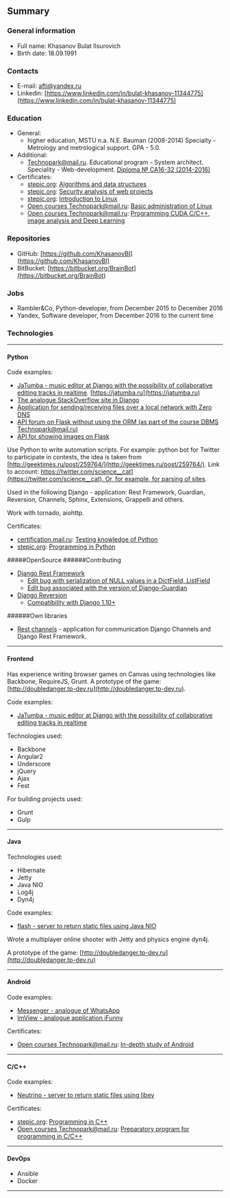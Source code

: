 ## Summary

### General information
* Full name: Khasanov Bulat Ilsurovich
* Birth date: 18.09.1991

### Contacts
* E-mail: [afti@yandex.ru](mailto:afti@yandex.ru)
* Linkedin: [https://www.linkedin.com/in/bulat-khasanov-11344775](https://www.linkedin.com/in/bulat-khasanov-11344775)

### Education

* General:
  * higher education, MSTU n.a. N.E. Bauman (2008-2014) Specialty - Metrology and metrological support. GPA - 5.0.
* Additional: 
  * [Technopark@mail.ru](https://park.mail.ru). Educational program - System architect. Speciality - Web-development. [Diploma № CA16-32 (2014-2016)](https://park.mail.ru/alumni/17/780/)
* Certificates:
  * [stepic.org](https://stepic.org): [Algorithms and data structures](https://stepic.org/certificate/7c794e67cd9ec0eddc974b94f7ac2d3b2a458bca.pdf)
  * [stepic.org](https://stepic.org): [Security analysis of web projects](https://stepic.org/certificate/f713f45be397e455d0bf7458387c6160ae25831b.pdf)
  * [stepic.org](https://stepic.org): [Introduction to Linux](https://stepic.org/certificate/4a4f9d89423ff8148e87e4aa5aa2fa49c488a626.pdf)
  * [Open courses Technopark@mail.ru](https://park.mail.ru/alumni/open-courses/): [Basic administration of Linux](https://park.mail.ru/alumni/open-courses/)
  * [Open courses Technopark@mail.ru](https://park.mail.ru/alumni/open-courses/): [Programming CUDA C/C++, image analysis and Deep Learning](https://park.mail.ru/alumni/open-courses/)

### Repositories
* GitHub: [https://github.com/KhasanovBI](https://github.com/KhasanovBI)
* BitBucket: [https://bitbucket.org/BrainBot](https://bitbucket.org/BrainBot)

### Jobs
* Rambler&Co, Python-developer, from December 2015 to December 2016
* Yandex, Software developer, from December 2016 to the current time

### Technologies

---

#### Python
Code examples:

* [JaTumba - music editor at Django with the possibility of collaborative editing tracks in realtime](https://github.com/YetAnotherTeam/jatumba-backend). [https://jatumba.ru](https://jatumba.ru)
* [The analogue StackOverflow site in Django](https://bitbucket.org/BrainBot/web.khasanov)
* [Application for sending/receiving files over a local network with Zero DNS](https://github.com/KhasanovBI/ZeroDNS_send_file)
* [API forum on Flask without using the ORM (as part of the course DBMS Technopark@mail.ru)](https://github.com/KhasanovBI/technopark-api-database)
* [API for showing images on Flask](https://github.com/KhasanovBI/ImViewServer)

Use Python to write automation scripts.
For example: python bot for Twitter to participate in contests, the idea is taken from [http://geektimes.ru/post/259764/](http://geektimes.ru/post/259764/). Link to account: [https://twitter.com/science__cat](https://twitter.com/science__cat). Or, for example, for parsing of sites](https://github.com/YetAnotherTeam/jatumba-content-loader).

Used in the following Django - application: Rest Framework, Guardian, Reversion, Channels, Sphinx, Extensions, Grappelli and others.

Work with tornado, aiohttp.

Certificates:

* [certification.mail.ru](https://certification.mail.ru/): [Testing knowledge of Python](https://certification.mail.ru/certificates/583b17c6-581c-46df-8247-df7dd4fdbca6/)
* [stepic.org](https://stepic.org): [Programming in Python](https://stepic.org/certificate/bbf1bee9294f6d1ba82b9abf1f802481edc1cb3c.pdf)

#####OpenSource
######Contributing

* [Django Rest Framework](https://github.com/tomchristie/django-rest-framework)
  * [Edit bug with serialization of NULL values in a DictField, ListField](https://github.com/tomchristie/django-rest-framework/pull/4118)
  * [Edit bug associated with the version of Django-Guardian](https://github.com/tomchristie/django-rest-framework/pull/4149)
* [Django Reversion](https://github.com/etianen/django-reversion)
  * [Compatibility with Django 1.10+](https://github.com/etianen/django-reversion/pull/574)

######Own libraries
* [Rest channels](https://github.com/KhasanovBI/rest_channels) - application for communication Django Channels and Django Rest Framework. 

---

#### Frontend
Has experience writing browser games on Canvas using technologies like Backbone, RequireJS, Grunt.
A prototype of the game: [http://doubledanger.tp-dev.ru](http://doubledanger.tp-dev.ru).

Code examples:

* [JaTumba - music editor at Django with the possibility of collaborative editing tracks in realtime](https://github.com/YetAnotherTeam/jatumba-frontend)

Technologies used:

* Backbone
* Angular2
* Underscore
* jQuery
* Ajax
* Fest

For building projects used:

* Grunt
* Gulp

---

#### Java
Technologies used:

* Hibernate
* Jetty
* Java NIO
* Log4j
* Dyn4j

Code examples:

* [flash - server to return static files using Java NIO](https://github.com/KhasanovBI/flash)

Wrote a multiplayer online shooter with Jetty and physics engine dyn4j.

A prototype of the game: [http://doubledanger.tp-dev.ru](http://doubledanger.tp-dev.ru)

---

#### Android
Code examples:

* [Messenger - analogue of WhatsApp](https://github.com/KhasanovBI/AdvAndroidHomework3)
* [ImView - analogue application iFunny](https://github.com/KhasanovBI/ImView)

Certificates:

* [Open courses Technopark@mail.ru](https://park.mail.ru/alumni/open-courses/): [In-depth study of Android](https://park.mail.ru/alumni/open-courses/)

---

#### C/C++
Code examples:

* [Neutrino - server to return static files using libev](https://github.com/KhasanovBI/Neutrino)

Certificates:

* [stepic.org](https://stepic.org): [Programming in C++](https://stepic.org/certificate/d865d2188cde8476485671da43fd87eab0ffdb98.pdf)
* [Open courses Technopark@mail.ru](https://park.mail.ru/alumni/open-courses/): [Preparatory program for programming in C/C++](https://park.mail.ru/alumni/open-courses/)

---

#### DevOps
* Ansible
* Docker

---
